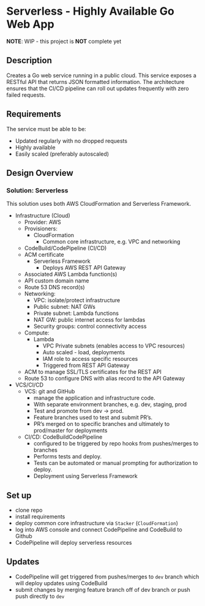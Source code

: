# Serverless - Highly Available Go Web App

**NOTE**: WIP - this project is **NOT** complete yet

## Description

Creates a Go web service running in a public cloud. This service exposes a
RESTful API that returns JSON formatted information. The architecture ensures
that the CI/CD pipeline can roll out updates frequently with zero failed
requests.

## Requirements

The service must be able to be:

  - Updated regularly with no dropped requests
  - Highly available
  - Easily scaled (preferably autoscaled)

## Design Overview

### Solution: Serverless

This solution uses both AWS CloudFormation and Serverless Framework.

  - Infrastructure (Cloud)
    - Provider: AWS
    - Provisioners:
      - CloudFormation
        - Common core infrastructure, e.g. VPC and networking
	- CodeBuild/CodePipeline (CI/CD)
	- ACM certificate
      - Serverless Framework
        - Deploys AWS REST API Gateway
	- Associated AWS Lambda function(s)
	- API custom domain name
	- Route 53 DNS record(s)
    - Networking:
      - VPC: isolate/protect infrastructure
      - Public subnet: NAT GWs
      - Private subnet: Lambda functions
      - NAT GW: public internet access for lambdas
      - Security groups: control connectivity access
    - Compute:
      - Lambda
        - VPC Private subnets (enables access to VPC resources)
        - Auto scaled - load, deployments
        - IAM role to access specific resources
        - Triggered from REST API Gateway
    - ACM to manage SSL/TLS certificates for the REST API
    - Route 53 to configure DNS with alias record to the API Gateway
  - VCS/CI/CD
    - VCS: git and GitHub
      - manage the application and infrastructure code.
      - With separate environment branches, e.g. dev, staging, prod
      - Test and promote from dev -> prod.
      - Feature branches used to test and submit PR’s.
      - PR’s merged on to specific branches and ultimately to prod/master for deployments
    - CI/CD: CodeBuildCodePipeline
      - configured to be triggered by repo hooks from pushes/merges to  branches
      - Performs tests and deploy.
      - Tests can be automated or manual prompting for authorization to deploy.
      - Deployment using Serverless Framework

## Set up

- clone repo
- install requirements
- deploy common core infrastructure via `Stacker` (`CloudFormation`)
- log into AWS console and connect CodePipeline and CodeBuild to Github
- CodePipeline will deploy serverless resources

## Updates

- CodePipeline will get triggered from pushes/merges to `dev` branch which will deploy updates using CodeBuild
- submit changes by merging feature branch off of dev branch or push push directly to `dev`
